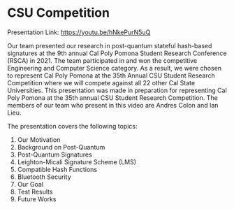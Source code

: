 # CSU Competition

Presentation Link:
https://youtu.be/hNkePurN5uQ


Our team presented our research in post-quantum stateful hash-based signatures at the 9th annual Cal Poly Pomona Student Research Conference (RSCA) in 2021. The team participated in and won the competitive Engineering and Computer Science category. As a result, we were chosen to represent Cal Poly Pomona at the 35th Annual CSU Student Research Competition where we will compete against all 22 other Cal State Universities. This presentation was made in preparation for representing Cal Poly Pomona at the 35th annual CSU Student Research Competition. The members of our team who present in this video are Andres Colon and Ian Lieu.

The presentation covers the following topics:
1. Our Motivation
2. Background on Post-Quantum
3. Post-Quantum Signatures
4. Leighton-Micali Signature Scheme (LMS)
5. Compatible Hash Functions
6. Bluetooth Security
7. Our Goal
8. Test Results
9. Future Works
